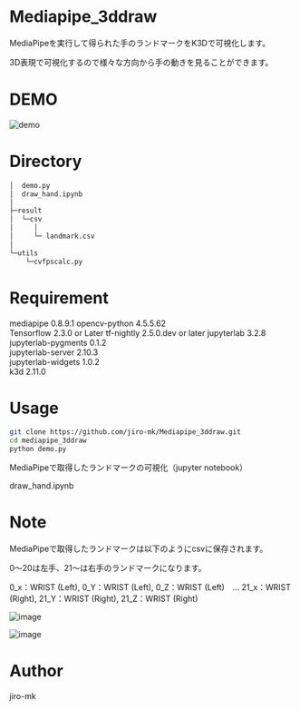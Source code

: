 # Mediapipe_3ddraw
MediaPipeを実行して得られた手のランドマークをK3Dで可視化します。

3D表現で可視化するので様々な方向から手の動きを見ることができます。

# DEMO

![demo](https://user-images.githubusercontent.com/93971055/153741322-bccf5b26-d3c7-40b2-a208-f687a6f3d6e3.gif)


# Directory
```bash
│  demo.py
│  draw_hand.ipynb
│ 
├─result
│  └─csv
│     │ 
│     └─ landmark.csv
│          
└─utils
    └─cvfpscalc.py
```

# Requirement

mediapipe                    0.8.9.1
opencv-python                4.5.5.62   
Tensorflow                   2.3.0 or Later
tf-nightly                   2.5.0.dev or later 
jupyterlab                   3.2.8               
jupyterlab-pygments          0.1.2               
jupyterlab-server            2.10.3              
jupyterlab-widgets           1.0.2               
k3d                          2.11.0  


# Usage


```bash
git clone https://github.com/jiro-mk/Mediapipe_3ddraw.git
cd mediapipe_3ddraw
python demo.py
```


MediaPipeで取得したランドマークの可視化（jupyter notebook）

draw_hand.ipynb


# Note
MediaPipeで取得したランドマークは以下のようにcsvに保存されます。

0～20は左手、21～は右手のランドマークになります。

0_x：WRIST (Left), 0_Y：WRIST (Left), 0_Z：WRIST (Left)　… 21_x：WRIST (Right), 21_Y：WRIST (Right), 21_Z：WRIST (Right)

![image](https://user-images.githubusercontent.com/93971055/153736893-bf5fa214-3a97-4377-b0a4-fb30c2d2910e.png)

![image](https://user-images.githubusercontent.com/93971055/153736934-62549cb5-fe00-494c-a666-599715d30ff1.png)

# Author

jiro-mk
